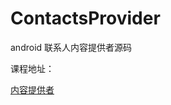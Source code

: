 # ContactsProvider
android 联系人内容提供者源码

课程地址：

[内容提供者](http://www.sunofbeaches.com/c/1188456789872582656)
